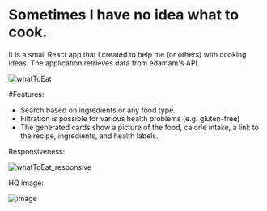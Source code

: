 # Sometimes I have no idea what to cook.
It is a small React app that I created to help me (or others) with cooking ideas.
The application retrieves data from edamam's API.

![whatToEat](https://user-images.githubusercontent.com/48730665/179961785-7e92c0bb-d52c-4dfd-a91d-7205540cc470.gif)

#Features: </br>
- Search based on ingredients or any food type. </br>
- Filtration is possible for various health problems (e.g. gluten-free) </br>
- The generated cards show a picture of the food, calorie intake, a link to the recipe, ingredients, and health labels. </br>

Responsiveness:

![whatToEat_responsive](https://user-images.githubusercontent.com/48730665/179995016-4e94a342-c67b-41ef-9bfa-12e70fc87354.gif)

HQ image:

![image](https://user-images.githubusercontent.com/48730665/179962127-988acead-eb06-4c34-a499-eb87f28c1947.png)
